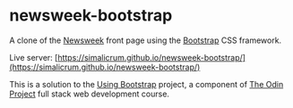# newsweek-bootstrap

A clone of the [Newsweek](https://www.newsweek.com/) front page using the [Bootstrap](https://getbootstrap.com/) CSS framework.

Live server: [https://simalicrum.github.io/newsweek-bootstrap/](https://simalicrum.github.io/newsweek-bootstrap/)

This is a solution to the [Using Bootstrap](https://www.theodinproject.com/courses/html-and-css/lessons/using-bootstrap) project, a component of [The Odin Project](https://www.theodinproject.com/) full stack web development course.
